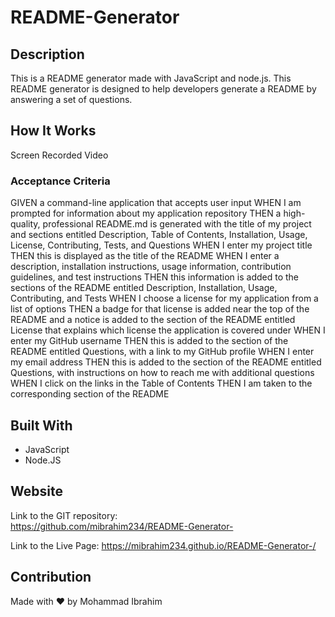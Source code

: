 # README-Generator

## Description
This is a README generator made with JavaScript and node.js.
This README generator is designed to help developers generate a README by answering a set of questions.


## How It Works
Screen Recorded Video

### Acceptance Criteria
GIVEN a command-line application that accepts user input
WHEN I am prompted for information about my application repository
THEN a high-quality, professional README.md is generated with the title of my project and sections entitled Description, Table of Contents, Installation, Usage, License, Contributing, Tests, and Questions
WHEN I enter my project title
THEN this is displayed as the title of the README
WHEN I enter a description, installation instructions, usage information, contribution guidelines, and test instructions
THEN this information is added to the sections of the README entitled Description, Installation, Usage, Contributing, and Tests
WHEN I choose a license for my application from a list of options
THEN a badge for that license is added near the top of the README and a notice is added to the section of the README entitled License that explains which license the application is covered under
WHEN I enter my GitHub username
THEN this is added to the section of the README entitled Questions, with a link to my GitHub profile
WHEN I enter my email address
THEN this is added to the section of the README entitled Questions, with instructions on how to reach me with additional questions
WHEN I click on the links in the Table of Contents
THEN I am taken to the corresponding section of the README

## Built With
* JavaScript
* Node.JS

## Website
Link to the GIT repository: <br>
https://github.com/mibrahim234/README-Generator-

Link to the Live Page: 
https://mibrahim234.github.io/README-Generator-/

## Contribution
Made with ❤️ by Mohammad Ibrahim